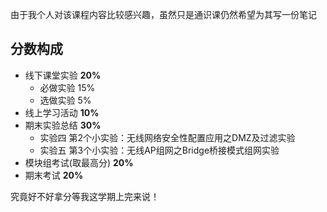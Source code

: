 由于我个人对该课程内容比较感兴趣，虽然只是通识课仍然希望为其写一份笔记

## 分数构成

- 线下课堂实验 **20%**
	- 必做实验 15%
	- 选做实验 5%
- 线上学习活动 **10%**
- 期末实验总结 **30%**
	- 实验四 第2个小实验：无线网络安全性配置应用之DMZ及过滤实验
	- 实验五 第3个小实验：无线AP组网之Bridge桥接模式组网实验
- 模块组考试(取最高分) **20%**
- 期末考试 **20%**

究竟好不好拿分等我这学期上完来说！